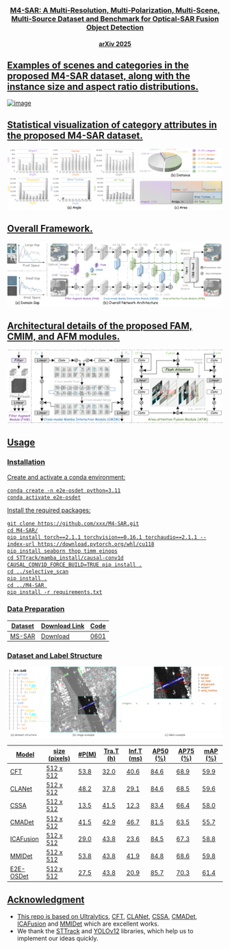 <div align="center">
<!-- <h1> M4-SAR </h1> -->
<h3> <a href="url">M4-SAR: A Multi-Resolution, Multi-Polarization, Multi-Scene, Multi-Source Dataset and Benchmark for Optical-SAR Fusion Object Detection</h3>
<h4> arXiv 2025</h4>
</div>

## **Examples of scenes and categories in the proposed M4-SAR dataset, along with the instance size and aspect ratio distributions.**
![image](https://github.com/wchao0601/M4-SAR/blob/master/img/motivation.png)

## **Statistical visualization of category attributes in the proposed M4-SAR dataset.**
![image](https://github.com/wchao0601/M4-SAR/blob/master/img/data-statistics.png)

## **Overall Framework.**
![image](https://github.com/wchao0601/M4-SAR/blob/master/img/overall-network.png)

## **Architectural details of the proposed FAM, CMIM, and AFM modules.**
![image](https://github.com/wchao0601/M4-SAR/blob/master/img/FAM-CMIM-AFM.png)


## Usage
### Installation
Create and activate a conda environment:
```
conda create -n e2e-osdet python=3.11
conda activate e2e-osdet
```
Install the required packages:
```
git clone https://github.com/xxx/M4-SAR.git
cd M4-SAR/
pip install torch==2.1.1 torchvision==0.16.1 torchaudio==2.1.1 --index-url https://download.pytorch.org/whl/cu118
pip install seaborn thop timm einops
cd STTrack/mamba_install/causal-conv1d
CAUSAL_CONV1D_FORCE_BUILD=TRUE pip install .
cd ../selective_scan
pip install .
cd ../M4-SAR 
pip install -r requirements.txt
```

### Data Preparation
| Dataset | Download Link | Code |
| --- | --- | --- |
| MS-SAR | [Download](https://kaggle.com/datasets/a8ca500cbad658d8ae1af3d1f84566a5b4e94fe0ddb0be801c9e2f672db36a57)| 0601 |

### Dataset and Label Structure
![image](https://github.com/wchao0601/M4-SAR/blob/master/img/m4-sar-structure.png)




| Model   | size (pixels) | #P(M) | Tra.T (h) | Inf.T (ms) | AP50 (%) | AP75 (%) | mAP (%) |
| -------------------------------------------------------------------------------------------- | --------------------- | -------------------- | --------------------- | ------------------------------ | ----------------------------------- | ------------------ | ----------------- |
| [CFT](https://github.com/DocF/multispectral-object-detection) | 512 x 512       | 53.8     | 32.0       | 40.6   | 84.6  | 68.9  | 59.9   |
| [CLANet](https://github.com/hexiao0275/CALNet-Dronevehicle)   | 512 x 512       | 48.2     | 37.8       | 29.1   | 84.6  | 68.5  | 59.6   |
| [CSSA](https://github.com/artrela/mulitmodal-cssa)            | 512 x 512       | 13.5     | 41.5       | 12.3   | 83.4  | 66.4  | 58.0   |
| [CMADet](https://github.com/VDT-2048/DVTOD)                   | 512 x 512       | 41.5     | 42.9       | 46.7   | 81.5  | 63.5  | 55.7   |
| [ICAFusion](https://github.com/chanchanchan97/ICAFusion)      | 512 x 512       | 29.0     | 43.8       | 23.6   | 84.5  | 67.3  | 58.8   |
| [MMIDet](https://github.com/joewybean/MMI-Det)                | 512 x 512       | 53.8     | 43.8       | 41.9   | 84.8  | 68.6  | 59.8   |
| [E2E-OSDet](https://github.com/wchao0601/M4-SAR)              | 512 x 512       | 27.5     | 43.8       | 20.9   | 85.7  | 70.3  | 61.4   |



## Acknowledgment
- This repo is based on [Ultralytics](https://github.com/ultralytics/ultralytics), [CFT](https://github.com/DocF/multispectral-object-detection), [CLANet](https://github.com/hexiao0275/CALNet-Dronevehicle), [CSSA](https://github.com/artrela/mulitmodal-cssa), [CMADet](https://github.com/VDT-2048/DVTOD), [ICAFusion](https://github.com/chanchanchan97/ICAFusion) and [MMIDet](https://github.com/joewybean/MMI-Det) which are excellent works.
- We thank the [STTrack](https://github.com/NJU-PCALab/STTrack) and [YOLOv12](https://github.com/sunsmarterjie/yolov12) libraries, which help us to implement our ideas quickly.
